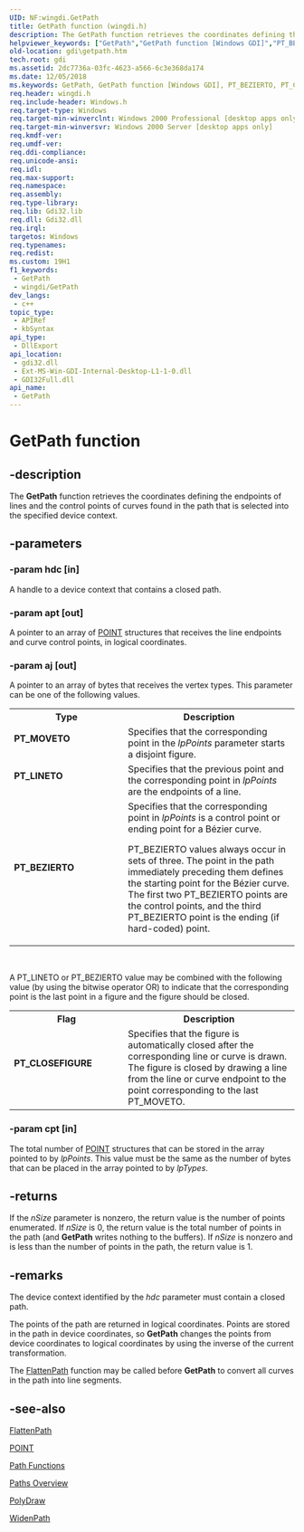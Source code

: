 ```yaml
---
UID: NF:wingdi.GetPath
title: GetPath function (wingdi.h)
description: The GetPath function retrieves the coordinates defining the endpoints of lines and the control points of curves found in the path that is selected into the specified device context.
helpviewer_keywords: ["GetPath","GetPath function [Windows GDI]","PT_BEZIERTO","PT_CLOSEFIGURE","PT_LINETO","PT_MOVETO","_win32_GetPath","gdi.getpath","wingdi/GetPath"]
old-location: gdi\getpath.htm
tech.root: gdi
ms.assetid: 2dc7736a-03fc-4623-a566-6c3e368da174
ms.date: 12/05/2018
ms.keywords: GetPath, GetPath function [Windows GDI], PT_BEZIERTO, PT_CLOSEFIGURE, PT_LINETO, PT_MOVETO, _win32_GetPath, gdi.getpath, wingdi/GetPath
req.header: wingdi.h
req.include-header: Windows.h
req.target-type: Windows
req.target-min-winverclnt: Windows 2000 Professional [desktop apps only]
req.target-min-winversvr: Windows 2000 Server [desktop apps only]
req.kmdf-ver: 
req.umdf-ver: 
req.ddi-compliance: 
req.unicode-ansi: 
req.idl: 
req.max-support: 
req.namespace: 
req.assembly: 
req.type-library: 
req.lib: Gdi32.lib
req.dll: Gdi32.dll
req.irql: 
targetos: Windows
req.typenames: 
req.redist: 
ms.custom: 19H1
f1_keywords:
 - GetPath
 - wingdi/GetPath
dev_langs:
 - c++
topic_type:
 - APIRef
 - kbSyntax
api_type:
 - DllExport
api_location:
 - gdi32.dll
 - Ext-MS-Win-GDI-Internal-Desktop-L1-1-0.dll
 - GDI32Full.dll
api_name:
 - GetPath
---
```


# GetPath function


## -description

The <b>GetPath</b> function retrieves the coordinates defining the endpoints of lines and the control points of curves found in the path that is selected into the specified device context.

## -parameters

### -param hdc [in]

A handle to a device context that contains a closed path.

### -param apt [out]

A pointer to an array of <a href="https://docs.microsoft.com/previous-versions/dd162805(v=vs.85)">POINT</a> structures that receives the line endpoints and curve control points, in logical coordinates.

### -param aj [out]

A pointer to an array of bytes that receives the vertex types. This parameter can be one of the following values.

<table>
<tr>
<th>Type</th>
<th>Description</th>
</tr>
<tr>
<td width="40%"><a id="PT_MOVETO"></a><a id="pt_moveto"></a><dl>
<dt><b>PT_MOVETO</b></dt>
</dl>
</td>
<td width="60%">
Specifies that the corresponding point in the <i>lpPoints</i> parameter starts a disjoint figure.

</td>
</tr>
<tr>
<td width="40%"><a id="PT_LINETO"></a><a id="pt_lineto"></a><dl>
<dt><b>PT_LINETO</b></dt>
</dl>
</td>
<td width="60%">
Specifies that the previous point and the corresponding point in <i>lpPoints</i> are the endpoints of a line.

</td>
</tr>
<tr>
<td width="40%"><a id="PT_BEZIERTO"></a><a id="pt_bezierto"></a><dl>
<dt><b>PT_BEZIERTO</b></dt>
</dl>
</td>
<td width="60%">
Specifies that the corresponding point in <i>lpPoints</i> is a control point or ending point for a Bézier curve.

PT_BEZIERTO values always occur in sets of three. The point in the path immediately preceding them defines the starting point for the Bézier curve. The first two PT_BEZIERTO points are the control points, and the third PT_BEZIERTO point is the ending (if hard-coded) point.

</td>
</tr>
</table>
 

A PT_LINETO or PT_BEZIERTO value may be combined with the following value (by using the bitwise operator OR) to indicate that the corresponding point is the last point in a figure and the figure should be closed.

<table>
<tr>
<th>Flag</th>
<th>Description</th>
</tr>
<tr>
<td width="40%"><a id="PT_CLOSEFIGURE"></a><a id="pt_closefigure"></a><dl>
<dt><b>PT_CLOSEFIGURE</b></dt>
</dl>
</td>
<td width="60%">
Specifies that the figure is automatically closed after the corresponding line or curve is drawn. The figure is closed by drawing a line from the line or curve endpoint to the point corresponding to the last PT_MOVETO.

</td>
</tr>
</table>

### -param cpt [in]

The total number of <a href="https://docs.microsoft.com/previous-versions/dd162805(v=vs.85)">POINT</a> structures that can be stored in the array pointed to by <i>lpPoints</i>. This value must be the same as the number of bytes that can be placed in the array pointed to by <i>lpTypes</i>.

## -returns

If the <i>nSize</i> parameter is nonzero, the return value is the number of points enumerated. If <i>nSize</i> is 0, the return value is the total number of points in the path (and <b>GetPath</b> writes nothing to the buffers). If <i>nSize</i> is nonzero and is less than the number of points in the path, the return value is 1.

## -remarks

The device context identified by the <i>hdc</i> parameter must contain a closed path.

The points of the path are returned in logical coordinates. Points are stored in the path in device coordinates, so <b>GetPath</b> changes the points from device coordinates to logical coordinates by using the inverse of the current transformation.

The <a href="https://docs.microsoft.com/windows/desktop/api/wingdi/nf-wingdi-flattenpath">FlattenPath</a> function may be called before <b>GetPath</b> to convert all curves in the path into line segments.

## -see-also

<a href="https://docs.microsoft.com/windows/desktop/api/wingdi/nf-wingdi-flattenpath">FlattenPath</a>



<a href="https://docs.microsoft.com/previous-versions/dd162805(v=vs.85)">POINT</a>



<a href="https://docs.microsoft.com/windows/desktop/gdi/path-functions">Path Functions</a>



<a href="https://docs.microsoft.com/windows/desktop/gdi/paths">Paths Overview</a>



<a href="https://docs.microsoft.com/windows/desktop/api/wingdi/nf-wingdi-polydraw">PolyDraw</a>



<a href="https://docs.microsoft.com/windows/desktop/api/wingdi/nf-wingdi-widenpath">WidenPath</a>

